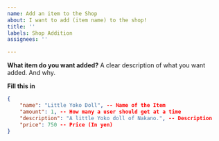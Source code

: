 ```yaml
---
name: Add an item to the Shop
about: I want to add (item name) to the shop!
title: ''
labels: Shop Addition
assignees: ''

---
```


**What item do you want added?**
A clear description of what you want added. And why.


**Fill this in**
```json
{
    "name": "Little Yoko Doll", -- Name of the Item
    "amount": 1, -- How many a user should get at a time
    "description": "A little Yoko doll of Nakano.", -- Description
    "price": 750 -- Price (In yen)
}
```

